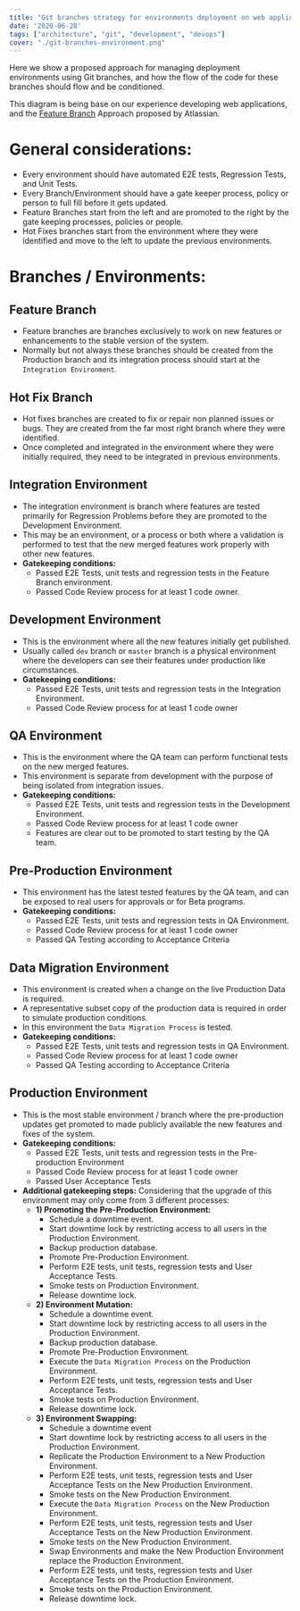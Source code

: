 ```yaml
---
title: "Git branches strategy for environments deployment on web applications"
date: '2020-06-28'
tags: ["architecture", "git", "development", "devops"]
cover: "./git-branches-environment.png"
---
```


Here we show a proposed approach for managing deployment environments using Git branches, and how the flow of the code for these branches should flow and be conditioned.

This diagram is being base on our experience developing web applications, and the [Feature Branch](https://www.atlassian.com/git/tutorials/comparing-workflows/feature-branch-workflow) Approach proposed by Atlassian. 
 

# General considerations:

- Every environment should have automated E2E tests, Regression Tests, and Unit Tests.
- Every Branch/Environment should have a gate keeper process, policy or person to full fill before it gets updated.
- Feature Branches start from the left and are promoted to the right by the gate keeping processes, policies or people.
- Hot Fixes branches start from the environment where they were identified and move to the left to update the previous environments.

# Branches / Environments:

## Feature Branch

- Feature branches are branches exclusively to work on new features or enhancements to the stable version of the system. 
- Normally but not always these branches should be created from the Production branch and its integration process should start at the `Integration Environment`.

## Hot Fix Branch

- Hot fixes branches are created to fix or repair non planned issues or bugs. They are created from the far most right branch where they were identified.
- Once completed and integrated in the environment where they were initially required, they need to be integrated in previous environments.

## Integration Environment

- The integration environment is branch where features are tested primarily for Regression Problems before they are promoted to the Development Environment.
- This may be an environment, or a process or both where a validation is performed to test that the new merged features work properly with other new features.
- **Gatekeeping conditions:** 
    - Passed E2E Tests, unit tests and regression tests in the Feature Branch environment.
    - Passed Code Review process for at least 1 code owner.

## Development Environment

- This is the environment where all the new features initially get published. 
- Usually called `dev` branch or `master` branch is a physical environment where the developers can see their features under production like circumstances.
- **Gatekeeping conditions:** 
    - Passed E2E Tests, unit tests and regression tests in the Integration Environment.
    - Passed Code Review process for at least 1 code owner

## QA Environment

- This is the environment where the QA team can perform functional tests on the new merged features. 
- This environment is separate from development with the purpose of being isolated from integration issues.
- **Gatekeeping conditions:** 
    - Passed E2E Tests, unit tests and regression tests in the Development Environment.
    - Passed Code Review process for at least 1 code owner
    - Features are clear out to be promoted to start testing by the QA team. 
 

## Pre-Production Environment

- This environment has the latest tested features by the QA team, and can be exposed to real users for approvals or for Beta programs.
- **Gatekeeping conditions:** 
    - Passed E2E Tests, unit tests and regression tests in QA Environment.
    - Passed Code Review process for at least 1 code owner
    - Passed QA Testing according to Acceptance Criteria
 

## Data Migration Environment

- This environment is created when a change on the live Production Data is required.
- A representative subset copy of the production data is required in order to simulate production conditions.
- In this environment the `Data Migration Process` is tested. 
- **Gatekeeping conditions:** 
    - Passed E2E Tests, unit tests and regression tests in QA Environment.
    - Passed Code Review process for at least 1 code owner
    - Passed QA Testing according to Acceptance Criteria
  

## Production Environment

- This is the most stable environment / branch where the pre-production updates get promoted to made publicly available the new features and fixes of the system.
- **Gatekeeping conditions:**
    - Passed E2E Tests, unit tests and regression tests in the Pre-production Environment
    - Passed Code Review process for at least 1 code owner
    - Passed User Acceptance Tests
- **Additional gatekeeping steps:** Considering that the upgrade of this environment may only come from 3 different processes:
    - **1) Promoting the Pre-Production Environment:** 
        - Schedule a downtime event.
        - Start downtime lock by restricting access to all users in the Production Environment.
        - Backup production database.
        - Promote Pre-Production Environment.
        - Perform E2E tests, unit tests, regression tests and User Acceptance Tests.
        - Smoke tests on Production Environment.
        - Release downtime lock.
    - **2) Environment Mutation:**  
        - Schedule a downtime event.
        - Start downtime lock by restricting access to all users in the Production Environment.
        - Backup production database.
        - Promote Pre-Production Environment.
        - Execute the `Data Migration Process` on the Production Environment.
        - Perform E2E tests, unit tests, regression tests and User Acceptance Tests.
        - Smoke tests on Production Environment.
        - Release downtime lock.
    - **3) Environment Swapping:** 
        - Schedule a downtime event
        - Start downtime lock by restricting access to all users in the Production Environment.
        - Replicate the Production Environment to a New Production Environment.
        - Perform E2E tests, unit tests, regression tests and User Acceptance Tests on the New Production Environment.
        - Smoke tests on the New Production Environment. 
        - Execute the `Data Migration Process` on the New Production Environment.
        - Perform E2E tests, unit tests, regression tests and User Acceptance Tests on the New Production Environment.
        - Smoke tests on the New Production Environment.
        - Swap Environments and make the New Production Environment replace the Production Environment.
        - Perform E2E tests, unit tests, regression tests and User Acceptance Tests on the Production Environment.
        - Smoke tests on the Production Environment.
        - Release downtime lock.

    

